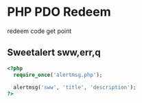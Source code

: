 # PHP PDO Redeem
redeem code get point
## Sweetalert sww,err,q
```php
<?php
  require_once('alertmsg.php');
  
  alertmsg('sww', 'title', 'description');
?>
```
